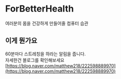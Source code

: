 # ForBetterHealth
여러분의 몸을 건강하게 만들어줄 컴퓨터 습관  

## 이게 뭔가요
60분마다 스트레칭을 하라는 알림을 줍니다.  
자세한건 블로그를 확인해보세요  
[https://blog.naver.com/matthew218/222598889970](https://blog.naver.com/matthew218/222598889970)
